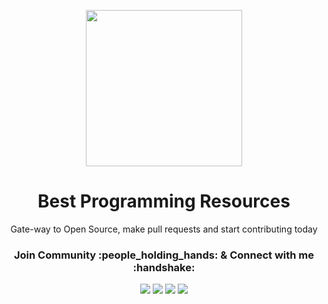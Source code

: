 <p align="center">
<a href="https://twitter.com/codeforcomm">
<img width="250px" src="https://user-images.githubusercontent.com/75534912/189277507-c803bab3-82a5-4501-8b91-93fed08f206b.png"/>
</a>
</p>
<h1 align="center">Best Programming Resources</h1>
<p align="center">Gate-way to Open Source, make pull requests and start contributing today</p>

<h3 align="center"><b>Join Community :people_holding_hands: & Connect with me :handshake:</b></h3>

<div align="center">
<a href="https://twitter.com/codeforcomm"> <img src="https://img.shields.io/badge/Twitter-%231DA1F2CFC.svg?style=for-the-badge&logo=Twitter&logoColor=white"/><a>
<a href="https://discord.gg/rNGgaCCa7y"><img src="https://img.shields.io/badge/%3CCode For Community%3E-%237289DA.svg?style=for-the-badge&logo=discord&logoColor=white"/></a>
<a href="https://twitter.com/iashishkhangwal"> <img src="https://img.shields.io/badge/Twitter-%231DA1F2.svg?style=for-the-badge&logo=Twitter&logoColor=white"/><a>
<a href="https://www.linkedin.com/in/ashish-khanagwal-890326213/"><img src="https://img.shields.io/badge/linkedin-%230077B5.svg?style=for-the-badge&logo=linkedin&logoColor=white"/></a>
</div
